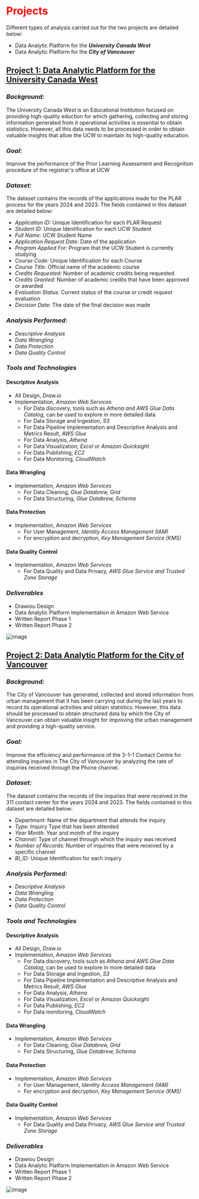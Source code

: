 # <font color="red">Projects</font>

Different types of analysis carried out for the two projects are detailed below:
- Data Analytic Platform for the ***University Canada West***
- Data Analytic Platform for the ***City of Vancouver***
 
## [Project 1: Data Analytic Platform for the University Canada West](University_Canada_West/README.md)

### *Background:*
The University Canada West is an Educational Institution focused on providing high-quality eduction for which gathering, collecting and storing information generated from it operational activities is essential to obtain statistics. However, all this data needs to be processed in order to obtain valuable insights that allow the UCW to maintain its high-quality education.

### *Goal:*
Improve the performance of the Prior Learning Assessment and Recognition procedure of the registrar's office at UCW

### *Dataset:*
The dataset contains the records of the applications made for the PLAR process for the years 2024 and 2023. The fields contained in this dataset are detailed below:

- *Application ID:* Unique Identification for each PLAR Request
- *Student ID:* Unique Identification for each UCW Student
- *Full Name:* UCW Student Name
- *Application Request Date:* Date of the application
- *Program Applied For:* Program that the UCW Student is currently studying
- *Course Code:* Unique Identification for each Course
- *Course Title:* Official name of the academic course
- *Credits Requested:* Number of academic credits being requested
- *Credits Granted:* Number of academic credits that have been approved or awarded
- *Evaluation Status:* Current status of the course or credit request evaluation
- *Decision Date:* The date of the final decision was made

### *Analysis Performed:*
- *Descriptive Analysis*
- *Data Wrangling*
- *Data Protection*
- *Data Quality Control*

### *Tools and Technologies*

#### Descriptive Analysis
- All Design, *Draw.io*
- Implementation, *Amazon Web Services*
  - For Data discovery, tools such as *Athena and AWS Glue Data Catalog*, can be used to explore in more detailed data
  - For Data Storage and Ingestion, *S3*
  - For Data Pipeline Implementation and Descriptive Analysis and Metrics Result, *AWS Glue*
  - For Data Analysis, *Athena*
  - For Data Visualization, *Excel* or *Amazon Quicksight*
  - For Data Publishing, *EC2*
  - For Data Monitoring, *CloudWatch*
 
#### Data Wrangling    
- Implementation, *Amazon Web Services*
  - For Data Cleaning, *Glue Databrew, Grid*
  - For Data Structuring, *Glue Databrew, Schema*

#### Data Protection
- Implementation, *Amazon Web Services*
  - For User Management, *Identity Access Management (IAM)*
  - For encryption and decryption, *Key Management Service (KMS)*

#### Data Quality Control
- Implementation, *Amazon Web Services*
   - For Data Quality and Data Privacy, *AWS Glue Service and Trusted Zone Storage*

### *Deliverables*
- Drawiou Design
- Data Analytic Platform Implementation in Amazon Web Service
- Written Report Phase 1
- Written Report Phase 2  

![image](https://github.com/user-attachments/assets/1013df1e-607a-4c79-bfff-c77ada28c009)



## [Project 2: Data Analytic Platform for the City of Vancouver](The_City_of_Vancouver/README.md)

### *Background:*
The City of Vancouver has generated, collected and stored information from urban management that it has been carrying out during the last years to record its operational activities and obtain statistics. However, this data should be processed to obtain structured data by which the City of Vancouver can obtain valuable insight for improving the urban management and providing a high-quality service. 

### *Goal:*
Improve the efficiency and performance of the 3-1-1 Contact Centre for attending inquiries in The City of Vancouver by analyzing the rate of inquiries received through the Phone channel.

### *Dataset:*
The dataset contains the records of the inquiries that were received in the 311 contact center for the years 2024 and 2023. The fields contained in this dataset are detailed below:

- *Department:* Name of the department that attends the inquiry
- *Type:* Inquiry Type that has been attended
- *Year Month:* Year and month of the inquiry
- *Channel:* Type of channel through which the inquiry was received
- *Number of Records:* Number of inquiries that were received by a specific channel
- *BI_ID:* Unique Identification for each inquiry

### *Analysis Performed:*
- *Descriptive Analysis*
- *Data Wrangling*
- *Data Protection*
- *Data Quality Control*

### *Tools and Technologies*

#### Descriptive Analysis
- All Design, *Draw.io*
- Implementation, *Amazon Web Services*
  - For Data discovery, tools such as *Athena and AWS Glue Data Catalog*, can be used to explore in more detailed data
  - For Data Storage and Ingestion, *S3*
  - For Data Pipeline Implementation and Descriptive Analysis and Metrics Result, *AWS Glue*
  - For Data Analysis, *Athena*
  - For Data Visualization, *Excel* or *Amazon Quicksight*
  - For Data Publishing, *EC2*
  - For Data monitoring, *CloudWatch*
 
#### Data Wrangling    
- Implementation, *Amazon Web Services*
  - For Data Cleaning, *Glue Databrew, Grid*
  - For Data Structuring, *Glue Databrew, Schema*

#### Data Protection
- Implementation, *Amazon Web Services*
  - For User Management, *Identity Access Management (IAM)*
  - For encryption and decryption, *Key Management Service (KMS)*

#### Data Quality Control
- Implementation, *Amazon Web Services*
   - For Data Quality and Data Privacy, *AWS Glue Service and Trusted Zone Storage*

### *Deliverables*
- Drawiou Design
- Data Analytic Platform Implementation in Amazon Web Service
- Written Report Phase 1
- Written Report Phase 2  


![image](https://github.com/user-attachments/assets/cfdc58bb-843e-4c9a-aafd-6bcef89830ba)





